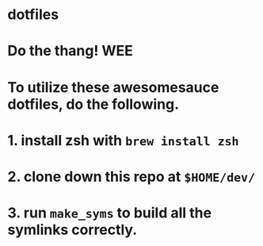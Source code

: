 # dotfiles
# Do the thang! WEE
# To utilize these awesomesauce dotfiles, do the following. 
# 1. install zsh with `brew install zsh`
# 2. clone down this repo at `$HOME/dev/`
# 3. run `make_syms` to build all the symlinks correctly.
